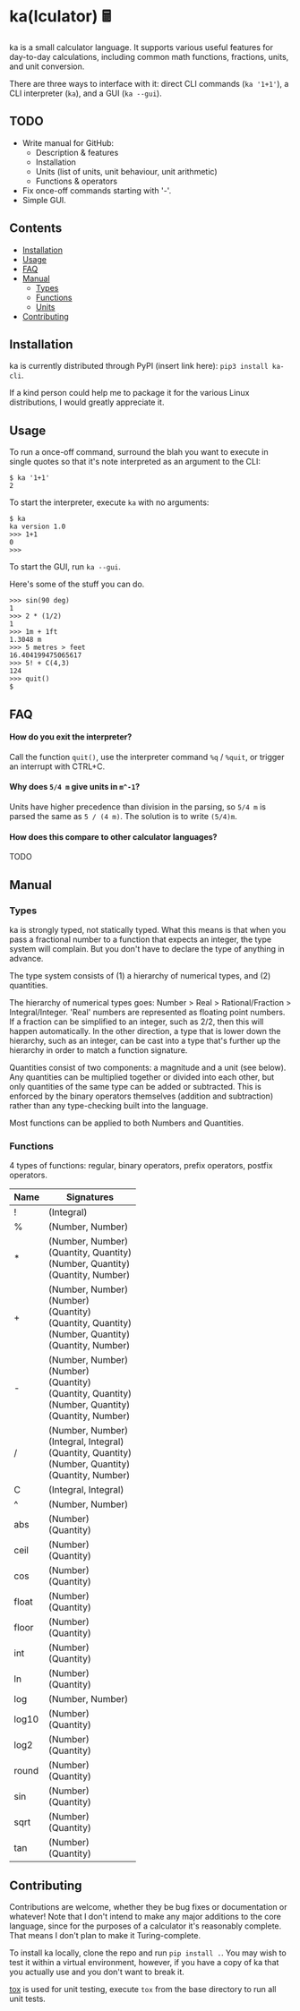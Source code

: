 # ka(lculator) 🖩
ka is a small calculator language. It supports various useful features for day-to-day calculations, including common math functions, fractions, units, and unit conversion.

There are three ways to interface with it: direct CLI commands (`ka '1+1'`), a CLI interpreter (`ka`), and a GUI (`ka --gui`).

## TODO
* Write manual for GitHub:
    - Description & features
    - Installation
    - Units (list of units, unit behaviour, unit arithmetic)
    - Functions & operators
* Fix once-off commands starting with '-'.
* Simple GUI.

## Contents
* [Installation](#installation)
* [Usage](#usage)
* [FAQ](#faq)
* [Manual](#manual)
  - [Types](#types)
  - [Functions](#functions)
  - [Units](#units)
* [Contributing](#contributing)

## Installation
ka is currently distributed through PyPI (insert link here): `pip3 install ka-cli`.

If a kind person could help me to package it for the various Linux distributions, I would greatly appreciate it.

## Usage
To run a once-off command, surround the blah you want to execute in single quotes so that it's note interpreted as an argument to the CLI:

```
$ ka '1+1'
2
```

To start the interpreter, execute `ka` with no arguments:

```
$ ka
ka version 1.0
>>> 1+1
0
>>>
```

To start the GUI, run `ka --gui`.

Here's some of the stuff you can do.

```
>>> sin(90 deg)
1 
>>> 2 * (1/2)
1
>>> 1m + 1ft
1.3048 m
>>> 5 metres > feet
16.404199475065617
>>> 5! + C(4,3)
124
>>> quit()
$
```

## FAQ
#### How do you exit the interpreter?
Call the function `quit()`, use the interpreter command `%q` / `%quit`, or trigger an interrupt with CTRL+C.

#### Why does `5/4 m` give units in `m^-1`?
Units have higher precedence than division in the parsing, so `5/4 m` is parsed the same as `5 / (4 m)`. The solution is to write `(5/4)m`.

#### How does this compare to other calculator languages?
TODO

## Manual
### Types
ka is strongly typed, not statically typed. What this means is that when you pass a fractional number to a function that expects an integer, the type system will complain. But you don't have to declare the type of anything in advance.

The type system consists of (1) a hierarchy of numerical types, and (2) quantities.

The hierarchy of numerical types goes: Number > Real > Rational/Fraction > Integral/Integer. 'Real' numbers are represented as floating point numbers. If a fraction can be simplified to an integer, such as 2/2, then this will happen automatically. In the other direction, a type that is lower down the hierarchy, such as an integer, can be cast into a type that's further up the hierarchy in order to match a function signature.

Quantities consist of two components: a magnitude and a unit (see below). Any quantities can be multiplied together or divided into each other, but only quantities of the same type can be added or subtracted. This is enforced by the binary operators themselves (addition and subtraction) rather than any type-checking built into the language.

Most functions can be applied to both Numbers and Quantities.

### Functions
4 types of functions: regular, binary operators, prefix operators, postfix operators.

| Name | Signatures |
| --- | --- |
| ! | (Integral) |
| % | (Number, Number) |
| * | (Number, Number)<br/>(Quantity, Quantity)<br/>(Number, Quantity)<br/>(Quantity, Number) |
| + | (Number, Number)<br/>(Number)<br/>(Quantity)<br/>(Quantity, Quantity)<br/>(Number, Quantity)<br/>(Quantity, Number) |
| - | (Number, Number)<br/>(Number)<br/>(Quantity)<br/>(Quantity, Quantity)<br/>(Number, Quantity)<br/>(Quantity, Number) |
| / | (Number, Number)<br/>(Integral, Integral)<br/>(Quantity, Quantity)<br/>(Number, Quantity)<br/>(Quantity, Number) |
| C | (Integral, Integral) |
| ^ | (Number, Number) |
| abs | (Number)<br/>(Quantity) |
| ceil | (Number)<br/>(Quantity) |
| cos | (Number)<br/>(Quantity) |
| float | (Number)<br/>(Quantity) |
| floor | (Number)<br/>(Quantity) |
| int | (Number)<br/>(Quantity) |
| ln | (Number)<br/>(Quantity) |
| log | (Number, Number) |
| log10 | (Number)<br/>(Quantity) |
| log2 | (Number)<br/>(Quantity) |
| round | (Number)<br/>(Quantity) |
| sin | (Number)<br/>(Quantity) |
| sqrt | (Number)<br/>(Quantity) |
| tan | (Number)<br/>(Quantity) |

## Contributing
Contributions are welcome, whether they be bug fixes or documentation or whatever! Note that I don't intend to make any major additions to the core language, since for the purposes of a calculator it's reasonably complete. That means I don't plan to make it Turing-complete.

To install ka locally, clone the repo and run `pip install .`. You may wish to test it within a virtual environment, however, if you have a copy of ka that you actually use and you don't want to break it.

[tox](https://tox.wiki/en/latest/) is used for unit testing, execute `tox` from the base directory to run all unit tests.
